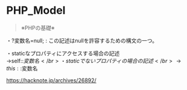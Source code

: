 # PHP_Model

>※PHPの基礎※

・?変数名=null; : この記述はnullを許容するための構文の一つ。</br>

・staticなプロパティにアクセスする場合の記述</br>
 →self::$変数名</br>
・staticでないプロパティの場合の記述</br>
 →this::$変数名</br>
 
 https://hacknote.jp/archives/26892/
